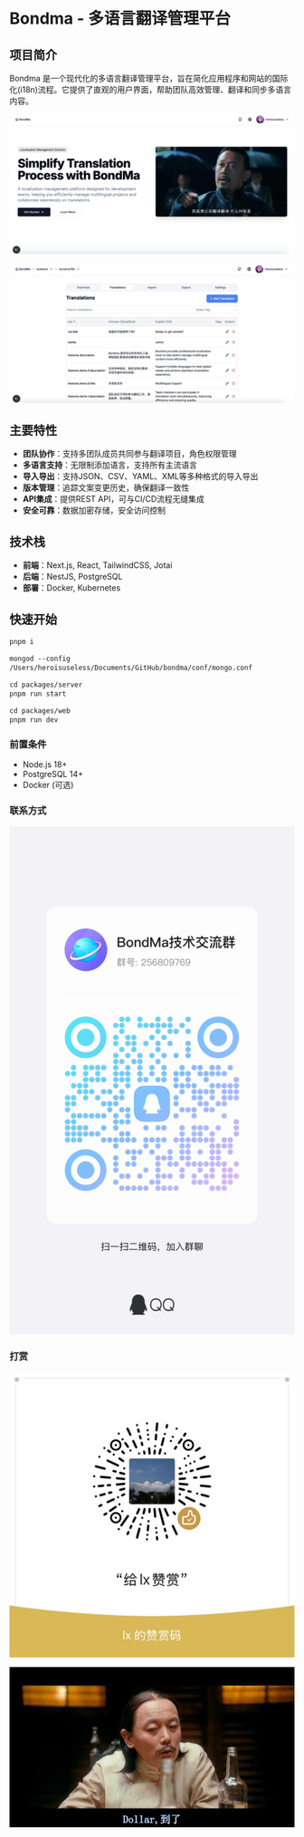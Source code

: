 # Bondma - 多语言翻译管理平台

## 项目简介

Bondma 是一个现代化的多语言翻译管理平台，旨在简化应用程序和网站的国际化(i18n)流程。它提供了直观的用户界面，帮助团队高效管理、翻译和同步多语言内容。

![Bondma Main](./main.png)

![Bondma Page](./index.png)

## 主要特性

- **团队协作**：支持多团队成员共同参与翻译项目，角色权限管理
- **多语言支持**：无限制添加语言，支持所有主流语言
- **导入导出**：支持JSON、CSV、YAML、XML等多种格式的导入导出
- **版本管理**：追踪文案变更历史，确保翻译一致性
- **API集成**：提供REST API，可与CI/CD流程无缝集成
- **安全可靠**：数据加密存储，安全访问控制

## 技术栈

- **前端**：Next.js, React, TailwindCSS, Jotai
- **后端**：NestJS, PostgreSQL
- **部署**：Docker, Kubernetes

## 快速开始
```
pnpm i
```

```
mongod --config /Users/heroisuseless/Documents/GitHub/bondma/conf/mongo.conf
```

```
cd packages/server
pnpm run start
```

```
cd packages/web
pnpm run dev
```

### 前置条件

- Node.js 18+
- PostgreSQL 14+
- Docker (可选)

### 联系方式

![qq](./qq.png)

### 打赏

![prize](./prize.jpg)

![Bondma Logo](./dollar.jpg)
